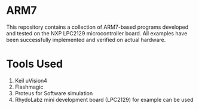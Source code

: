 # ARM7
This repository contains a collection of ARM7-based programs developed and tested on the NXP LPC2129 microcontroller board. All examples have been successfully implemented and verified on actual hardware.

# Tools Used
1) Keil uVision4
2) Flashmagic
3) Proteus for Software simulation
4) RhydoLabz mini development board (LPC2129) for example can be used
